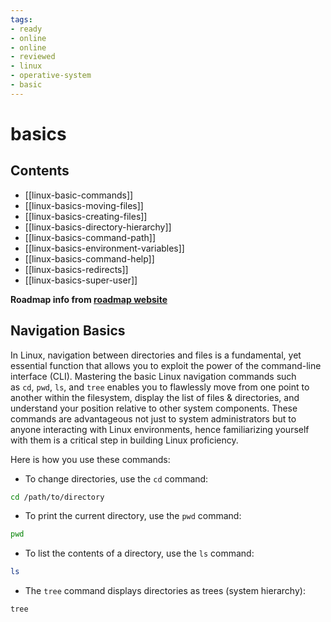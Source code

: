```yaml
---
tags:
- ready
- online
- online
- reviewed
- linux
- operative-system
- basic
---
```


# basics

## Contents

- [[linux-basic-commands]]
- [[linux-basics-moving-files]]
- [[linux-basics-creating-files]]
- [[linux-basics-directory-hierarchy]]
- [[linux-basics-command-path]]
- [[linux-basics-environment-variables]]
- [[linux-basics-command-help]]
- [[linux-basics-redirects]]
- [[linux-basics-super-user]]

__Roadmap info from [roadmap website](https://roadmap.sh/linux/basics)__

## Navigation Basics

In Linux, navigation between directories and files is a fundamental, yet essential function that allows you to exploit the power of the command-line interface (CLI). Mastering the basic Linux navigation commands such as `cd`, `pwd`, `ls`, and `tree` enables you to flawlessly move from one point to another within the filesystem, display the list of files & directories, and understand your position relative to other system components. These commands are advantageous not just to system administrators but to anyone interacting with Linux environments, hence familiarizing yourself with them is a critical step in building Linux proficiency.

Here is how you use these commands:

- To change directories, use the `cd` command:

```bash
cd /path/to/directory
```

- To print the current directory, use the `pwd` command:

```bash
pwd
```

- To list the contents of a directory, use the `ls` command:

```bash
ls
```

- The `tree` command displays directories as trees (system hierarchy):

```bash
tree
```
